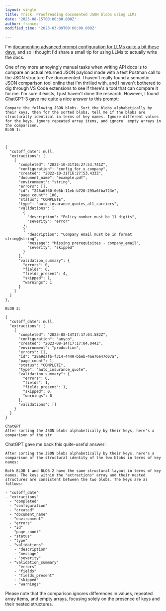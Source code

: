 ```yaml
---
layout: single
title: Trick: Proofreading documented JSON blobs using LLMs
date: '2023-08-15T00:00:00.000Z'
author: frances
modified_time: '2023-03-09T00:00:00.000Z'

---
```


I'm [documenting advanced prompt configuration for LLMs quite a bit these days](), and so I thought I'd share a small tip for using LLMs to actually write the docs.

One of my more annoyingly manual tasks when writing API docs is to compare an actual returned JSON payload made with a test Postman call to the JSON structure I've documented. I haven't really found a semantic JSON comparison tool online that I'm thrilled with, and I haven't bothered to dig through VS Code extensions to see if there's a tool that can compare it for me. I'm sure it exists, I just haven't done the research. However, I found ChatGPT-3 gave me quite a nice answer to this prompt:

```
Compare the following JSON blobs. Sort the blobs alphabetically by their keys, then for the sorted blobs, tell me if the blobs are structurally identical in terms of key names. Ignore different values for the keys, ignore repeated array items, and ignore  empty arrays in the comparison.
BLOB 1:



{
  "cutoff_date": null,
  "extractions": [
    {
      "completed": "2022-10-31T16:27:53.741Z",
      "configuration": "config_for_x_company",
      "created": "2022-10-31T16:27:53.433Z",
      "document_name": "example.pdf",
      "environment": "string",
      "errors": [],
      "id": "246a6f60-0e5b-11eb-b720-295a6fba723e",
      "page_count": 100,
      "status": "COMPLETE",
      "type": "auto_insurance_quotes_all_carriers",
      "validations": [
        {
          "description": "Policy number must be 11 digits",
          "severity": "error"
        },
        {
          "description": "Company email must be in format string@string",
          "message": "Missing prerequisites - company_email",
          "severity": "skipped"
        }
      ],
      "validation_summary": {
        "errors": 0,
        "fields": 6,
        "fields_present": 4,
        "skipped": 1,
        "warnings": 1
      }
    }
  ]
},

BLOB 2:

{
  "cutoff_date": null,
  "extractions": [
    {
      "completed": "2023-08-14T17:17:04.582Z",
      "configuration": "anyco",
      "created": "2023-08-14T17:17:04.044Z",
      "environment": "production",
      "errors": [],
      "id": "28a9dafb-f314-4449-bbeb-4ae76e47d07a",
      "page_count": 1,
      "status": "COMPLETE",
      "type": "auto_insurance_quote",
      "validation_summary": {
        "errors": 0,
        "fields": 1,
        "fields_present": 1,
        "skipped": 0,
        "warnings": 0
      },
      "validations": []
    }
  ]
}

ChatGPT
After sorting the JSON blobs alphabetically by their keys, here's a comparison of the str
```


ChatGPT gave me back this quite-useful answer:

```
After sorting the JSON blobs alphabetically by their keys, here's a comparison of the structural identity of the two blobs in terms of key names:

Both BLOB 1 and BLOB 2 have the same structural layout in terms of key names. The keys within the "extractions" array and their nested structures are consistent between the two blobs. The keys are as follows:

- "cutoff_date"
- "extractions"
  - "completed"
  - "configuration"
  - "created"
  - "document_name"
  - "environment"
  - "errors"
  - "id"
  - "page_count"
  - "status"
  - "type"
  - "validations"
    - "description"
    - "message"
    - "severity"
  - "validation_summary"
    - "errors"
    - "fields"
    - "fields_present"
    - "skipped"
    - "warnings"
```

Please note that the comparison ignores differences in values, repeated array items, and empty arrays, focusing solely on the presence of keys and their nested structures.

